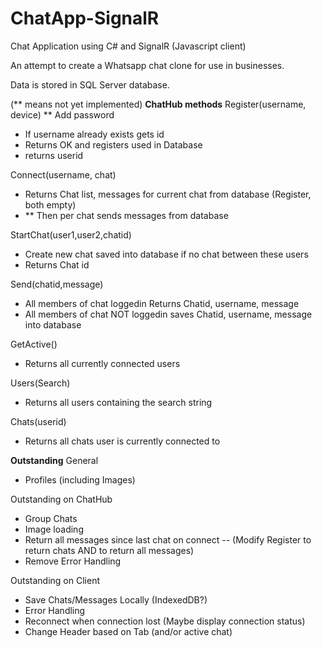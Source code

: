 # ChatApp-SignalR
Chat Application using C# and SignalR (Javascript client)

An attempt to create a Whatsapp chat clone for use in businesses.

Data is stored in SQL Server database.


(** means not yet implemented)
**ChatHub methods**
Register(username, device) ** Add password
- If username already exists gets id 
- Returns OK and registers used in Database
- returns userid

Connect(username, chat)
- Returns Chat list, messages for current chat from database (Register, both empty) 
- ** Then per chat sends messages from database

StartChat(user1,user2,chatid)
- Create new chat saved into database if no chat between these users
- Returns Chat id 

Send(chatid,message)
- All members of chat loggedin Returns Chatid, username, message
- All members of chat NOT loggedin saves Chatid, username, message into database

GetActive()
- Returns all currently connected users

Users(Search)
- Returns all users containing the search string

Chats(userid)
- Returns all chats user is currently connected to



**Outstanding** 
General
- Profiles (including Images)

Outstanding on ChatHub
- Group Chats
- Image loading
- Return all messages since last chat on connect
-- (Modify Register to return chats AND to return all messages)
- Remove Error Handling

Outstanding on Client
- Save Chats/Messages Locally (IndexedDB?)
- Error Handling
- Reconnect when connection lost (Maybe display connection status)
- Change Header based on Tab (and/or active chat)
